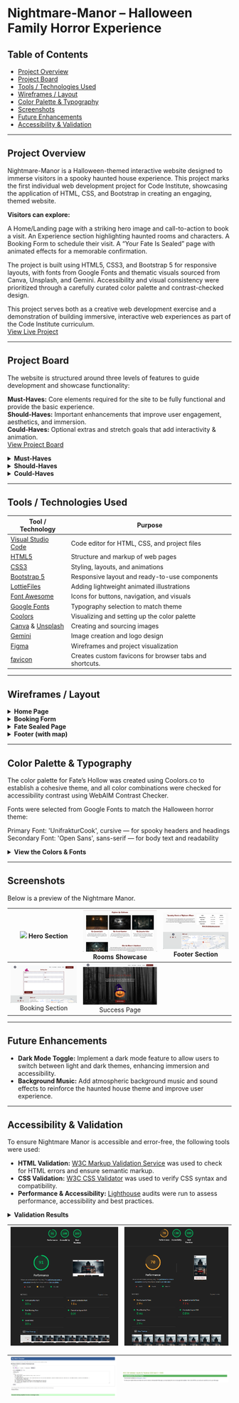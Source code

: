 # Nightmare-Manor – Halloween Family Horror Experience

## Table of Contents
- [Project Overview](#project-overview)
- [Project Board](#project-board)
- [Tools / Technologies Used](#tools--technologies-used)
- [Wireframes / Layout](#wireframes--layout)
- [Color Palette & Typography](#color-palette--typography)
- [Screenshots](#screenshots)
- [Future Enhancements](#future-enhancements)
- [Accessibility & Validation](#accessibility--validation)

---

## Project Overview
Nightmare-Manor is a Halloween-themed interactive website designed to immerse visitors in a spooky haunted house experience. This project marks the first individual web development project for Code Institute, showcasing the application of HTML, CSS, and Bootstrap in creating an engaging, themed website.

**Visitors can explore:**

A Home/Landing page with a striking hero image and call-to-action to book a visit.
An Experience section highlighting haunted rooms and characters.
A Booking Form to schedule their visit.
A “Your Fate Is Sealed” page with animated effects for a memorable confirmation.

The project is built using HTML5, CSS3, and Bootstrap 5 for responsive layouts, with fonts from Google Fonts and thematic visuals sourced from Canva, Unsplash, and Gemini. Accessibility and visual consistency were prioritized through a carefully curated color palette and contrast-checked design.

This project serves both as a creative web development exercise and a demonstration of building immersive, interactive web experiences as part of the Code Institute curriculum.<br>
[View Live Project](https://blaisesa.github.io/Nightmare-Manor/)

---
## Project Board
The website is structured around three levels of features to guide development and showcase functionality:

**Must-Haves:** Core elements required for the site to be fully functional and provide the basic experience.<br>
**Should-Haves:** Important enhancements that improve user engagement, aesthetics, and immersion.<br>
**Could-Haves:** Optional extras and stretch goals that add interactivity & animation.<br>
[View Project Board](https://github.com/users/Blaisesa/projects/4/views/1)

<details>
  <summary><strong>Must-Haves</strong></summary>

- Landing page with hero section (haunted house image + CTA)
- Navbar and footer (consistent across all pages)
- Experience section with text and images
- Booking form (Name, Email, Date/Time, Group size)
- "Your Fate Is Sealed" confirmation page with lottie animation
- Responsive layout using Bootstrap grid system

</details>

<details>
  <summary><strong>Should-Haves</strong></summary>

- Image carousel/slider for teaser images on Experience page
- Spooky hover effects (glowing buttons, transitions)
- Themed Google Fonts (Creepster/Nosifer + Roboto/Montserrat)
- Form validation (HTML5 required fields)
- Footer map showing haunted house location
- Haunted experience highlights section

</details>

<details>
  <summary><strong>Could-Haves</strong></summary>

- Background audio
- On screen animation using lottie
- Events section showcasing special nights
- Dark/light mode toggle

</details>

---

## Tools / Technologies Used
| Tool / Technology | Purpose |
|------------------|---------|
| [Visual Studio Code](https://code.visualstudio.com/) | Code editor for HTML, CSS, and project files |
| [HTML5](https://www.w3schools.com/html/) | Structure and markup of web pages |
| [CSS3](https://www.w3schools.com/css/default.asp) | Styling, layouts, and animations |
| [Bootstrap 5](https://getbootstrap.com/) | Responsive layout and ready-to-use components |
| [LottieFiles](https://app.lottiefiles.com/) | Adding lightweight animated illustrations |
| [Font Awesome](https://fontawesome.com/) | Icons for buttons, navigation, and visuals |
| [Google Fonts](https://fonts.google.com/) | Typography selection to match theme |
| [Coolors](https://coolors.co/) | Visualizing and setting up the color palette |
| [Canva](https://www.canva.com/) & [Unsplash](https://unsplash.com/) | Creating and sourcing images |
| [Gemini](https://gemini.google.com) | Image creation and logo design |
| [Figma](https://www.figma.com/) | Wireframes and project visualization |
| [favicon](https://favicon.io/) | Creates custom favicons for browser tabs and shortcuts. |

---

## Wireframes / Layout
<details>
  <summary><strong>Home Page</strong></summary>

![Placeholder for Home Page](assets/readme-images/home-laptop.png)

- Hero section with haunted house image
- Headline and spooky tagline
- Call-to-action button ("Book Your Visit")
- Sections to showcase different rooms & Characters
- Section for events
- Navbar and footer
- Responsive layout using Bootstrap

</details>

<details>
  <summary><strong>Booking Form</strong></summary>

![Placeholder for Booking Form](assets/readme-images/booking-laptop.png)

- Form fields: Name, Email, Date/Time, Group size
- Small section dedicated for lottie animation
- Submit button: "Seal Your Fate"
- Navbar and footer
- Responsive layout using Bootstrap

</details>

<details>
  <summary><strong>Fate Sealed Page</strong></summary>

![Placeholder for Success Page](assets/readme-images/success-laptop.png)

- Large flickering headline: "Your Fate Is Sealed"
- CSS animations (floating bats, ghosts, lightning)
- Button to return and get directions
- Navbar and footer
- Responsive layout using Bootstrap

</details>

<details>
  <summary><strong>Footer (with map)</strong></summary>

![Placeholder for Footer with Map](assets/readme-images/footer.png)

- Embedded map showing haunted house location
- Navbar/footer links
- Social media icons

</details>

---

## Color Palette & Typography
<!-- List colors and fonts used -->
The color palette for Fate’s Hollow was created using Coolors.co
 to establish a cohesive theme, and all color combinations were checked for accessibility contrast using WebAIM Contrast Checker.

Fonts were selected from Google Fonts
 to match the Halloween horror theme:

Primary Font: 'UnifrakturCook', cursive — for spooky headers and headings
Secondary Font: 'Open Sans', sans-serif — for body text and readability
<details>
  <summary><strong>View the Colors & Fonts</strong></summary>

| Category | Name / Usage | Hex / Font |
|----------|-------------|------------|
| **Background** | Primary | `#DFE2E2` |
|              | Secondary | `#FAFAFA` |
|              | Tertiary | `#F3F4F6` |
|              | Border | `#EDEAEA` |
| **Text**       | Primary | `#141414` |
|              | Secondary | `#6B7280` |
| **Accent**     | Primary Accent | `#700A0A` |
|              | Secondary Accent | `#32236C` |
|              | Info Link | `#232E21` |
|              | Info Link Hover | `#32533D` |
| **Fonts**      | Primary Font | `'UnifrakturCook', cursive` |
|              | Secondary Font | `'Open Sans', sans-serif` |


### Color Palette
![Placeholder for Color Palette](assets/readme-images/color-palette.png)
### Visual Representation
![Placeholder for Color Visual Representation](assets/readme-images/color-palette-Visualization.png)
</details>

---

## Screenshots
<!-- Placeholder for images of the project -->
Below is a preview of the Nightmare Manor.

<div>

| ![](assets/readme-images/hero-sc.png) Hero Section| ![](assets/readme-images/rooms+cast-sc.png) Rooms Showcase | ![](assets/readme-images/events+footer-sc.png) Footer Section |
|:---------------------------------------:|:---------------------------------------:|:---------------------------------------:|
| ![](assets/readme-images/booking-form-sc.png) Booking Section | ![](assets/readme-images/success-sc.png) Success Page |

</div>

---

## Future Enhancements
<!-- Stretch goals, animations, additional features -->
- **Dark Mode Toggle:** Implement a dark mode feature to allow users to switch between light and dark themes, enhancing immersion and accessibility.
- **Background Music:** Add atmospheric background music and sound effects to reinforce the haunted house theme and improve user experience.
---

## Accessibility & Validation

To ensure Nightmare Manor is accessible and error-free, the following tools were used:

- **HTML Validation:** [W3C Markup Validation Service](https://validator.w3.org/) was used to check for HTML errors and ensure semantic markup.
- **CSS Validation:** [W3C CSS Validator](https://jigsaw.w3.org/css-validator/) was used to verify CSS syntax and compatibility.
- **Performance & Accessibility:** [Lighthouse](https://developer.chrome.com/docs/lighthouse/overview/) audits were run to assess performance, accessibility and best practices.

<details>
  <summary><strong>Validation Results</strong></summary>

- **HTML:** No critical errors; minor warnings addressed for improved semantics.
- **CSS:** Passed validation with no major issues.
- **Lighthouse:** Scores above 90 for Performance, 100 for Accessibility and 100 for Best Practices on Desktop & above 70 on mobile for performance. 
</details>

| ![](assets/readme-images/lighthouse-desktop.png) | ![](assets/readme-images/lighthouse-mobile.png) |
|:---------------------------------------:|:---------------------------------------:|

| ![](assets/readme-images/html-check.png) | ![](assets/readme-images/css-check.png) |
|:---------------------------------------:|:---------------------------------------:|

